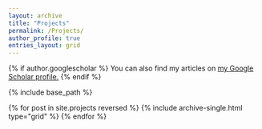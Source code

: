 ```yaml
---
layout: archive
title: "Projects"
permalink: /Projects/
author_profile: true
entries_layout: grid
---
```


{% if author.googlescholar %}
  You can also find my articles on <u><a href="{{author.googlescholar}}">my Google Scholar profile</a>.</u>
{% endif %}

{% include base_path %}

{% for post in site.projects reversed %}
  {% include archive-single.html type="grid" %}
{% endfor %}

